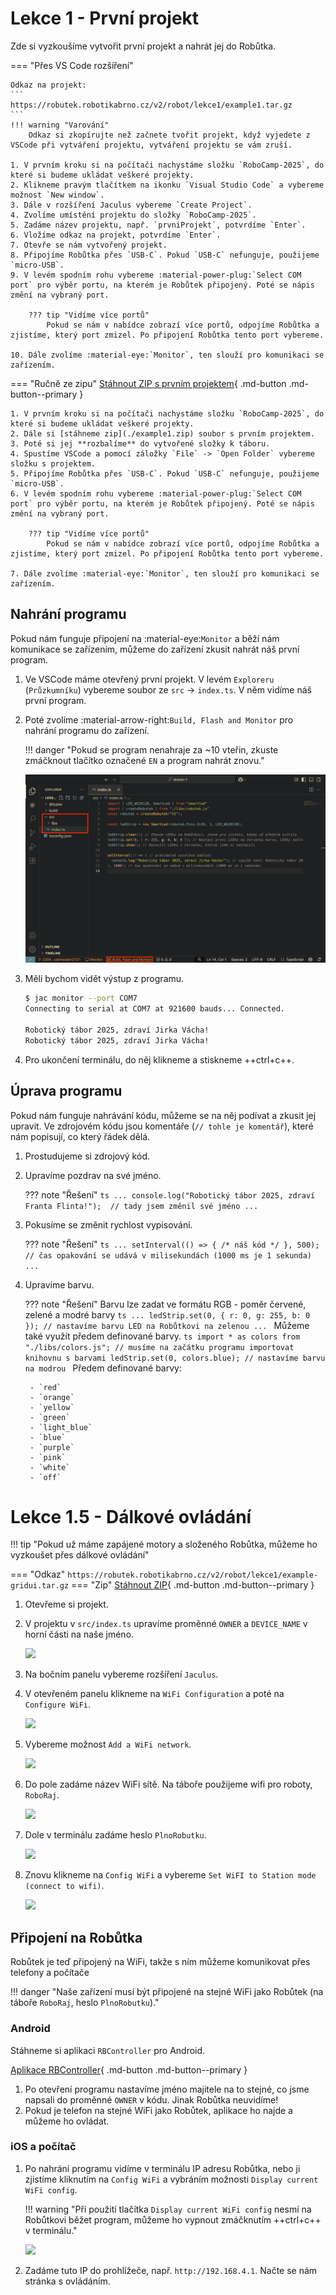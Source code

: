 # Lekce 1 - První projekt

Zde si vyzkoušíme vytvořit první projekt a nahrát jej do Robůtka.

=== "Přes VS Code rozšíření"

    Odkaz na projekt:
    ```
    https://robutek.robotikabrno.cz/v2/robot/lekce1/example1.tar.gz
    ```
    !!! warning "Varování"
        Odkaz si zkopírujte než začnete tvořit projekt, když vyjedete z VSCode při vytváření projektu, vytváření projektu se vám zruší.

    1. V prvním kroku si na počítači nachystáme složku `RoboCamp-2025`, do které si budeme ukládat veškeré projekty.
    2. Klikneme pravým tlačítkem na ikonku `Visual Studio Code` a vybereme možnost `New window`.
    3. Dále v rozšíření Jaculus vybereme `Create Project`.
    4. Zvolíme umístění projektu do složky `RoboCamp-2025`.
    5. Zadáme název projektu, např. `prvniProjekt`, potvrdíme `Enter`.
    6. Vložíme odkaz na projekt, potvrdíme `Enter`.
    7. Otevře se nám vytvořený projekt.
    8. Připojíme Robůtka přes `USB-C`. Pokud `USB-C` nefunguje, použijeme `micro-USB`.
    9. V levém spodním rohu vybereme :material-power-plug:`Select COM port` pro výběr portu, na kterém je Robůtek připojený. Poté se nápis změní na vybraný port.

        ??? tip "Vidíme více portů"
            Pokud se nám v nabídce zobrazí více portů, odpojíme Robůtka a zjistíme, který port zmizel. Po připojení Robůtka tento port vybereme.

    10. Dále zvolíme :material-eye:`Monitor`, ten slouží pro komunikaci se zařízením.


=== "Ručně ze zipu"
    [Stáhnout ZIP s prvním projektem](./example1.zip){ .md-button .md-button--primary }

    1. V prvním kroku si na počítači nachystáme složku `RoboCamp-2025`, do které si budeme ukládat veškeré projekty.
    2. Dále si [stáhneme zip](./example1.zip) soubor s prvním projektem.
    3. Poté si jej **rozbalíme** do vytvořené složky k táboru.
    4. Spustíme VSCode a pomocí záložky `File` -> `Open Folder` vybereme složku s projektem.
    5. Připojíme Robůtka přes `USB-C`. Pokud `USB-C` nefunguje, použijeme `micro-USB`.
    6. V levém spodním rohu vybereme :material-power-plug:`Select COM port` pro výběr portu, na kterém je Robůtek připojený. Poté se nápis změní na vybraný port.

        ??? tip "Vidíme více portů"
            Pokud se nám v nabídce zobrazí více portů, odpojíme Robůtka a zjistíme, který port zmizel. Po připojení Robůtka tento port vybereme.

    7. Dále zvolíme :material-eye:`Monitor`, ten slouží pro komunikaci se zařízením.

## Nahrání programu

Pokud nám funguje připojení na :material-eye:`Monitor` a běží nám komunikace se zařízením, můžeme do zařízení zkusit nahrát náš první program.

1. Ve VSCode máme otevřený první projekt. V levém `Exploreru` (`Průzkumníku`) vybereme soubor ze  `src` -> `index.ts`. V něm vidíme náš první program.
2. Poté zvolíme :material-arrow-right:`Build, Flash and Monitor` pro nahrání programu do zařízení.

	!!! danger "Pokud se program nenahraje za ~10 vteřin, zkuste zmáčknout tlačítko označené `EN` a program nahrát znovu."
	
	![První program](./assets/first-code.png)
	<!-- TODO: update 2 and 3 current library and jaculus implementations -->
3. Měli bychom vidět výstup z programu.
	```bash
	$ jac monitor --port COM7
	Connecting to serial at COM7 at 921600 bauds... Connected.

	Robotický tábor 2025, zdraví Jirka Vácha!
	Robotický tábor 2025, zdraví Jirka Vácha!
	```
4. Pro ukončení terminálu, do něj klikneme a stiskneme ++ctrl+c++.




## Úprava programu

Pokud nám funguje nahrávání kódu, můžeme se na něj podívat a zkusit jej upravit.
Ve zdrojovém kódu jsou komentáře (`// tohle je komentář`), které nám popisují, co který řádek dělá.

1. Prostudujeme si zdrojový kód.
2. Upravíme pozdrav na své jméno.

	??? note "Řešení"
		```ts
		...
		console.log("Robotický tábor 2025, zdraví Franta Flinta!");  // tady jsem změnil své jméno
		...
		```

3. Pokusíme se změnit rychlost vypisování.

    ??? note "Řešení"
        ```ts
        ...
        setInterval(() => { /* náš kód */ }, 500); // čas opakování se udává v milisekundách (1000 ms je 1 sekunda)
        ...
        ```

4. Upravíme barvu.

    ??? note "Řešení"
        Barvu lze zadat ve formátu RGB - poměr červené, zelené a modré barvy 
        ```ts
        ...
        ledStrip.set(0, { r: 0, g: 255, b: 0 }); // nastavíme barvu LED na Robůtkovi na zelenou
        ...
        ```
        Můžeme také využít předem definované barvy. 
        ```ts
        import * as colors from "./libs/colors.js"; // musíme na začátku programu importovat knihovnu s barvami
        ledStrip.set(0, colors.blue); // nastavíme barvu na modrou
        ```
        Předem definované barvy:

		- `red`
		- `orange`
		- `yellow`
		- `green`
		- `light_blue`
		- `blue`
		- `purple`
		- `pink`
		- `white`
		- `off`

# Lekce 1.5 - Dálkové ovládání

!!! tip "Pokud už máme zapájené motory a složeného Robůtka, můžeme ho vyzkoušet přes dálkové ovládání"

=== "Odkaz"
    ```
    https://robutek.robotikabrno.cz/v2/robot/lekce1/example-gridui.tar.gz
    ```
=== "Zip"
    [Stáhnout ZIP](./example-gridui.zip){ .md-button .md-button--primary }

1. Otevřeme si projekt.

2. V projektu v `src/index.ts` upravíme proměnné `OWNER` a `DEVICE_NAME` v horní části na naše jméno.

    ![](assets/gridui_owner.png)

3. Na bočním panelu vybereme rozšíření `Jaculus`.
4. V otevřeném panelu klikneme na `WiFi Configuration` a poté na `Configure WiFi`.

    ![](assets/wifi-config.png)

5. Vybereme možnost `Add a WiFi network`.

	![](assets/add-wifi.png)

6. Do pole zadáme název WiFi sítě. Na táboře použijeme wifi pro roboty, `RoboRaj`.

	![](assets/wifi-ssid.png)

7. Dole v terminálu zadáme heslo `PlnoRobutku`.

	![](assets/wifi-passwd.png)

8. Znovu klikneme na `Config WiFi` a vybereme `Set WiFI to Station mode (connect to wifi)`.

	![](assets/connect-wifi.png)

## Připojení na Robůtka
Robůtek je teď připojený na WiFi, takže s ním můžeme komunikovat přes telefony a počítače

!!! danger "Naše zařízení musí být připojené na stejné WiFi jako Robůtek (na táboře `RoboRaj`, heslo `PlnoRobutku`)."

### Android
Stáhneme si aplikaci `RBController` pro Android.

[Aplikace RBController](https://play.google.com/store/apps/details?id=com.tassadar.rbcontroller&hl=en&pli=1){ .md-button .md-button--primary }

1. Po otevření programu nastavíme jméno majitele na to stejné, co jsme napsali do proměnné `OWNER` v kódu. Jinak Robůtka neuvidíme!
2. Pokud je telefon na stejné WiFi jako Robůtek, aplikace ho najde a můžeme ho ovládat.

### iOS a počítač

1. Po nahrání programu vidíme v terminálu IP adresu Robůtka, nebo ji zjistíme kliknutím na `Config WiFi` a vybráním možnosti `Display current WiFi config`.

    !!! warning "Při použití tlačítka `Display current WiFi config` nesmí na Robůtkovi běžet program, můžeme ho vypnout zmáčknutím ++ctrl+c++ v terminálu."


	![](assets/gridui_ip.png)

2. Zadáme tuto IP do prohlížeče, např. `http://192.168.4.1`. Načte se nám stránka s ovládáním.
